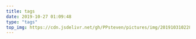 ```yaml
---
title: tags
date: 2019-10-27 01:09:48
type: "tags"
top_img: https://cdn.jsdelivr.net/gh/PPsteven/pictures/img/20191031022814.jpg
---
```

